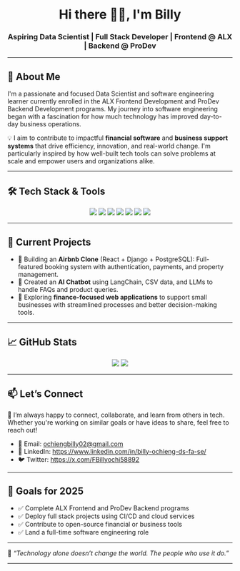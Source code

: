 <!-- GitHub Profile README Template -->

<h1 align="center">Hi there 👋🏾, I'm Billy</h1>
<h3 align="center">Aspiring Data Scientist | Full Stack Developer | Frontend @ ALX | Backend @ ProDev</h3>

---

🌟 **About Me**
---

<p>
I'm a passionate and focused Data Scientist and software engineering learner currently enrolled in the ALX Frontend Development and ProDev Backend Development programs. My journey into software engineering began with a fascination for how much technology has improved day-to-day business operations. 
</p>

<p>
💡 I aim to contribute to impactful <strong>financial software</strong> and <strong>business support systems</strong> that drive efficiency, innovation, and real-world change. I'm particularly inspired by how well-built tech tools can solve problems at scale and empower users and organizations alike.
</p>

---

🛠️ **Tech Stack & Tools**
---

<p align="center">
  <img src="https://img.shields.io/badge/HTML5-E34F26?style=for-the-badge&logo=html5&logoColor=white"/>
  <img src="https://img.shields.io/badge/CSS3-1572B6?style=for-the-badge&logo=css3&logoColor=white"/>
  <img src="https://img.shields.io/badge/JavaScript-F7DF1E?style=for-the-badge&logo=javascript&logoColor=black"/>
  <img src="https://img.shields.io/badge/React-20232A?style=for-the-badge&logo=react&logoColor=61DAFB"/>
  <img src="https://img.shields.io/badge/Python-3776AB?style=for-the-badge&logo=python&logoColor=white"/>
  <img src="https://img.shields.io/badge/Django-092E20?style=for-the-badge&logo=django&logoColor=white"/>
  <img src="https://img.shields.io/badge/PostgreSQL-336791?style=for-the-badge&logo=postgresql&logoColor=white"/>
</p>

---

🚀 **Current Projects**
---

- 🔨 Building an **Airbnb Clone** (React + Django + PostgreSQL): Full-featured booking system with authentication, payments, and property management.
- 🤖 Created an **AI Chatbot** using LangChain, CSV data, and LLMs to handle FAQs and product queries.
- 💼 Exploring **finance-focused web applications** to support small businesses with streamlined processes and better decision-making tools.

---

📈 **GitHub Stats**
---

<p align="center">
  <img src="https://github-readme-stats.vercel.app/api?username=Tech-it-with-Billy&show_icons=true&theme=tokyonight" />
  <img src="https://github-readme-stats.vercel.app/api/top-langs/?username=Tech-it-with-Billy&layout=compact&theme=tokyonight" />
</p>

---

📫 **Let’s Connect**
---

<p>
💬 I’m always happy to connect, collaborate, and learn from others in tech. Whether you're working on similar goals or have ideas to share, feel free to reach out!
</p>

- 📧 Email: ochiengbilly02@gmail.com  
- 💼 LinkedIn: https://www.linkedin.com/in/billy-ochieng-ds-fa-se/ 
- 🐦 Twitter: https://x.com/FBillyochi58892

---

🎯 **Goals for 2025**
---

- ✅ Complete ALX Frontend and ProDev Backend programs
- ✅ Deploy full stack projects using CI/CD and cloud services
- ✅ Contribute to open-source financial or business tools
- ✅ Land a full-time software engineering role

---

📌 *“Technology alone doesn’t change the world. The people who use it do.”*

---

